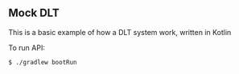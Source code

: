 ## Mock DLT

This is a basic example of how a DLT system work, written in Kotlin

To run API:

```
$ ./gradlew bootRun
```

